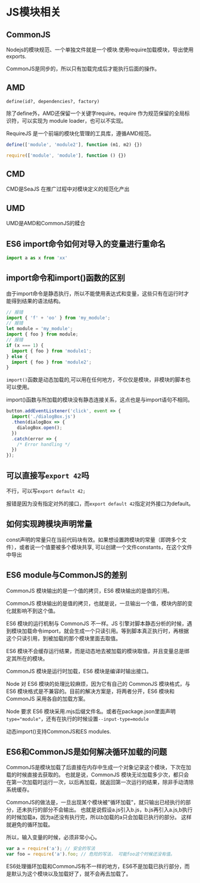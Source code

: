 # JS模块相关

## CommonJS

Nodejs的模块规范、一个单独文件就是一个模块.使用require加载模块，导出使用exports.

CommonJS是同步的，所以只有加载完成后才能执行后面的操作。

## AMD

`define(id?, dependencies?, factory)`

除了define外，AMD还保留一个关键字require。require 作为规范保留的全局标识符，可以实现为 module loader，也可以不实现。

RequireJS 是一个前端的模块化管理的工具库，遵循AMD规范。

```js
define(['module', 'module2'], function (m1, m2) {})

require(['module', 'module'], function () {})
```

## CMD

CMD是SeaJS 在推广过程中对模块定义的规范化产出

## UMD

UMD是AMD和CommonJS的糅合

## ES6 import命令如何对导入的变量进行重命名

```js
import a as x from 'xx'
```

## import命令和import()函数的区别

由于import命令是静态执行，所以不能使用表达式和变量，这些只有在运行时才能得到结果的语法结构。

```js
// 报错
import { 'f' + 'oo' } from 'my_module';
// 报错
let module = 'my_module';
import { foo } from module;
// 报错
if (x === 1) {
  import { foo } from 'module1';
} else {
  import { foo } from 'module2';
}
```

`import()`函数是动态加载的,可以用在任何地方，不仅仅是模块，非模块的脚本也可以使用。

import()函数与所加载的模块没有静态连接关系，这点也是与import语句不相同。

```js
button.addEventListener('click', event => {
  import('./dialogBox.js')
  .then(dialogBox => {
    dialogBox.open();
  })
  .catch(error => {
    /* Error handling */
  })
});
```

## 可以直接写`export 42`吗

不行，可以写`export default 42;`

报错是因为没有指定对外的接口，而`export default 42`指定对外接口为default。

## 如何实现跨模块声明常量

const声明的常量只在当前代码块有效。如果想设置跨模块的常量（即跨多个文件），或者说一个值要被多个模块共享,
可以创建一个文件constants，在这个文件中导出

## ES6 module与CommonJS的差别

CommonJS 模块输出的是一个值的拷贝，ES6 模块输出的是值的引用。

CommonJS 模块输出的是值的拷贝，也就是说，一旦输出一个值，模块内部的变化就影响不到这个值。

ES6 模块的运行机制与 CommonJS 不一样。JS 引擎对脚本静态分析的时候，遇到模块加载命令import，就会生成一个只读引用。等到脚本真正执行时，再根据这个只读引用，到被加载的那个模块里面去取值。

ES6 模块不会缓存运行结果，而是动态地去被加载的模块取值，并且变量总是绑定其所在的模块。

CommonJS 模块是运行时加载，ES6 模块是编译时输出接口。

Node 对 ES6 模块的处理比较麻烦，因为它有自己的 CommonJS 模块格式，与 ES6 模块格式是不兼容的。目前的解决方案是，将两者分开，ES6 模块和 CommonJS 采用各自的加载方案。

Node 要求 ES6 模块采用.mjs后缀文件名。或者在package.json里面声明`type="module"`，还有在执行的时候设置`--input-type=module`

动态import()支持CommonJS和ES modules.

## ES6和CommonJS是如何解决循环加载的问题

CommonJS是模块加载了后直接在内存中生成一个对象记录这个模块，下次在加载的时候直接去获取的。
也就是说，CommonJS 模块无论加载多少次，都只会在第一次加载时运行一次，以后再加载，就返回第一次运行的结果，除非手动清除系统缓存。

CommonJS的做法是，一旦出现某个模块被"循环加载"，就只输出已经执行的部分，还未执行的部分不会输出。
也就是说假设a.js引入b.js，b.js再引入a.js,b执行的时候加载a，因为a还没有执行完，所以b加载的a只会加载已执行的部分。
这样就避免的循环加载。

所以，输入变量的时候，必须非常小心。

```js
var a = require('a'); // 安全的写法
var foo = require('a').foo; // 危险的写法， 可能foo这个时候还没有值。
```

ES6处理循环加载和CommonJS有不一样的地方，ES6不是加载已执行部分，而是默认为这个模块以及加载好了，就不会再去加载了。
